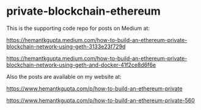 # private-blockchain-ethereum

This is the supporting code repo for posts on Medium at:

https://hemantkgupta.medium.com/how-to-build-an-ethereum-private-blockchain-network-using-geth-3133e23f729d

https://hemantkgupta.medium.com/how-to-build-an-ethereum-private-blockchain-network-using-geth-and-docker-41f2ce8d6f6e

Also the posts are available on my website at:

https://www.hemantkgupta.com/p/how-to-build-an-ethereum-private

https://www.hemantkgupta.com/p/how-to-build-an-ethereum-private-560

